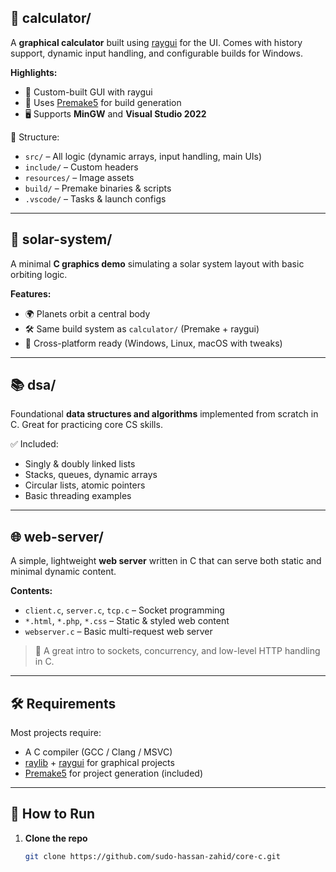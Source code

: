 ## 🔢 calculator/

A **graphical calculator** built using [raygui](https://github.com/raysan5/raygui) for the UI. Comes with history support, dynamic input handling, and configurable builds for Windows.

**Highlights:**
- 🧮 Custom-built GUI with raygui
- 🧱 Uses [Premake5](https://premake.github.io/) for build generation
- 🖥️ Supports **MinGW** and **Visual Studio 2022**

📁 Structure:
- `src/` – All logic (dynamic arrays, input handling, main UIs)
- `include/` – Custom headers
- `resources/` – Image assets
- `build/` – Premake binaries & scripts
- `.vscode/` – Tasks & launch configs

---

## 🌌 solar-system/

A minimal **C graphics demo** simulating a solar system layout with basic orbiting logic.

**Features:**
- 🌍 Planets orbit a central body
- 🛠️ Same build system as `calculator/` (Premake + raygui)
- 🎯 Cross-platform ready (Windows, Linux, macOS with tweaks)

---

## 📚 dsa/

Foundational **data structures and algorithms** implemented from scratch in C. Great for practicing core CS skills.

✅ Included:
- Singly & doubly linked lists
- Stacks, queues, dynamic arrays
- Circular lists, atomic pointers
- Basic threading examples

---

## 🌐 web-server/

A simple, lightweight **web server** written in C that can serve both static and minimal dynamic content.

**Contents:**
- `client.c`, `server.c`, `tcp.c` – Socket programming
- `*.html`, `*.php`, `*.css` – Static & styled web content
- `webserver.c` – Basic multi-request web server

> 📡 A great intro to sockets, concurrency, and low-level HTTP handling in C.

---

## 🛠️ Requirements

Most projects require:
- A C compiler (GCC / Clang / MSVC)
- [raylib](https://www.raylib.com/) + [raygui](https://github.com/raysan5/raygui) for graphical projects
- [Premake5](https://premake.github.io/) for project generation (included)

---

## 🚀 How to Run

1. **Clone the repo**  
   ```bash
   git clone https://github.com/sudo-hassan-zahid/core-c.git
